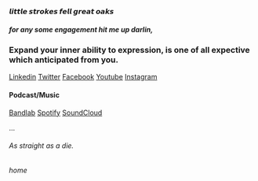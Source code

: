 **𝙡𝙞𝙩𝙩𝙡𝙚 𝙨𝙩𝙧𝙤𝙠𝙚𝙨 𝙛𝙚𝙡𝙡 𝙜𝙧𝙚𝙖𝙩 𝙤𝙖𝙠𝙨**

##### for any some engagement hit me up darlin, 

### Expand your inner ability to expression, is one of all expective which anticipated from you. 

[Linkedin](https://www.linkedin.com/in/aejalov) [Twitter](https://www.twitter.com/aejalov) [Facebook](https://www.facebook.com/aejalov) [Youtube](https://www.youtube.com/@aejalov) [Instagram](https://www.instagram.com/aejalov)


#### Podcast/Music


[Bandlab](https://www.bandlab.com/aejalov)
[Spotify](https://open.spotify.com/user/icujon3lwnhm995g0x0hrt7ea?si=U_NAdJhjTYyY1ubiG2V0wQ)
[SoundCloud](https://on.soundcloud.com/wuChZ)

...






###### As straight as a die.


###### home

